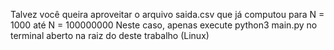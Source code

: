 Talvez você queira aproveitar o arquivo saida.csv que já computou para N = 1000 até N = 100000000
Neste caso, apenas execute python3 main.py no terminal aberto na raiz do deste trabalho (Linux)